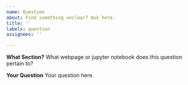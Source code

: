 ```yaml
---
name: Question
about: Find something unclear? Ask here.
title: ''
labels: question
assignees: ''

---
```


**What Section?**
What webpage or jupyter notebook does this question pertain to?

**Your Question**
Your question here.
